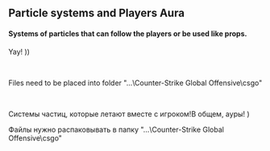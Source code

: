 ## Particle systems and Players Aura
#### Systems of particles that can follow the players or be used like props.
Yay! ))

 
 
 Files need to be placed into folder "...\Counter-Strike Global Offensive\csgo"

 
 
 Системы частиц, которые летают вместе с игроком!В общем, ауры! )
 
 Файлы нужно распаковывать в папку "...\Counter-Strike Global Offensive\csgo"
